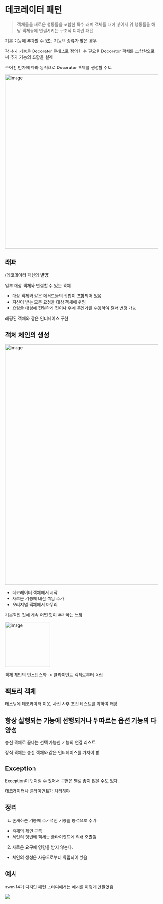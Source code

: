 # 데코레이터 패턴

> 객체들을 새로운 행동들을 포함한 특수 래퍼 객체들 내에 넣어서 위 행동들을 해당 객체들에 연결시키는 구조적 디자인 패턴

기본 기능에 추가할 수 있는 기능의 종류가 많은 경우

각 추가 기능을 Decorator 클래스로 정의한 후 필요한 Decorator 객체를 조합함으로써 추가 기능의 조합을 설계

주어진 인자에 따라 동적으로 Decorator 객체를 생성할 수도

<img width="573" alt="image" src="https://user-images.githubusercontent.com/57888020/169943505-3578f806-a201-4988-b271-a6203b2bf5db.png">

## 래퍼
(데코레이터 패턴의 별명)

일부 대상 객체와 연결할 수 있는 객체

- 대상 객체와 같은 메서드들의 집합이 포함되어 있음
- 자신이 받는 모든 요청을 대상 객체에 위임
- 요청을 대상에 전달하기 전이나 후에 무언가를 수행하여 결과 변경 가능

래핑된 객체와 같은 인터페이스 구현

## 객체 체인의 생성

<img width="792" alt="image" src="https://user-images.githubusercontent.com/57888020/169939864-5c260c3e-0380-4bfa-ae01-89ece9c8efe7.png">

- 데코레이터 객체에서 시작
- 새로운 기능에 대한 책임 추가
- 오리지널 객체에서 마무리

기본적인 것에 계속 어떤 것이 추가하는 느낌

<img width="149" alt="image" src="https://user-images.githubusercontent.com/57888020/169940110-21c0c70a-3e00-4405-8f23-119c81d7781a.png">

객체 체인의 인스턴스화 -> 클라이언트 객체로부터 독립

## 팩토리 객체

테스팅에 데코레이터 이용, 사전 사후 조건 테스트를 위하여 래핑

## 항상 실행되는 기능에 선행되거나 뒤따르는 옵션 기능의 다양성

송신 객체로 끝나는 선택 가능한 기능의 연결 리스트

장식 객체는 송신 객체와 같은 인터페이스를 가져야 함

## Exception

Exception이 던져질 수 있어서 구현은 별로 좋지 않을 수도 있다.

데코레이터나 클라이언트가 처리해야

## 정리

1. 존재하는 기능에 추가적인 기능을 동적으로 추가
- 객체의 체인 구축
- 체인의 첫번째 객체는 클라이언트에 의해 호출됨

2. 새로운 요구에 영향을 받지 않는다.
- 체인의 생성은 사용으로부터 독립되어 있음

## 예시
swm 14기 디자인 패턴 스터디에서는 예시를 이렇게 만들었음

![](https://i.imgur.com/il7gtsE.png)
